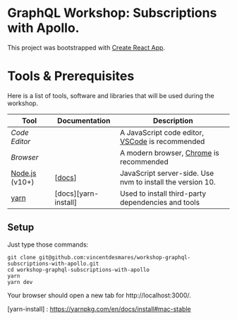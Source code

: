 # GraphQL Workshop: Subscriptions with Apollo.

This project was bootstrapped with [Create React App](https://github.com/facebook/create-react-app).

# Tools & Prerequisites

Here is a list of tools, software and libraries that will be used during the workshop.

| Tool                                     | Documentation                                           | Description                                                                       |
| ---------------------------------------- | ------------------------------------------------------- | --------------------------------------------------------------------------------- |
| _Code Editor_                            |                                                         | A JavaScript code editor, [VSCode](https://code.visualstudio.com/) is recommended |
| _Browser_                                |                                                         | A modern browser, [Chrome](https://www.google.com/chrome/) is recommended         |
| [Node.js](https://nodejs.org/en/) (v10+) | [[docs](https://nodejs.org/dist/latest-v8.x/docs/api/)] | JavaScript server-side. Use nvm to install the version 10.                        |
| [yarn](https://yarnpkg.com)              | [docs][yarn-install]                                    | Used to install third-party dependencies and tools                                |

## Setup

Just type those commands:

```
git clone git@github.com:vincentdesmares/workshop-graphql-subscriptions-with-apollo.git
cd workshop-graphql-subscriptions-with-apollo
yarn
yarn dev
```

Your browser should open a new tab for http://localhost:3000/.

[yarn-install] : https://yarnpkg.com/en/docs/install#mac-stable
